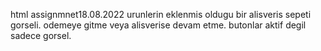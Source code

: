 html assignmnet18.08.2022
urunlerin eklenmis oldugu bir alisveris sepeti gorseli.
odemeye gitme veya alisverise devam etme. butonlar aktif degil sadece gorsel.
